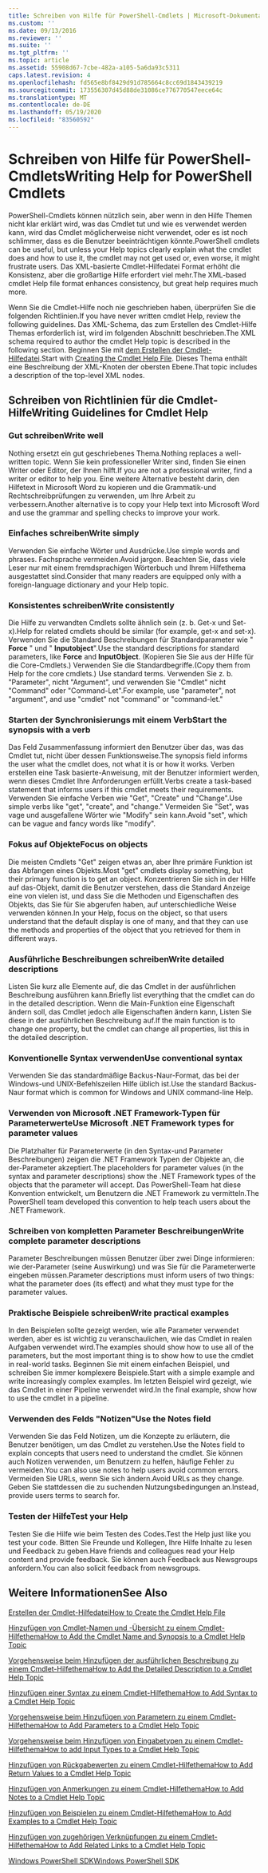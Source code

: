 ```yaml
---
title: Schreiben von Hilfe für PowerShell-Cmdlets | Microsoft-Dokumentation
ms.custom: ''
ms.date: 09/13/2016
ms.reviewer: ''
ms.suite: ''
ms.tgt_pltfrm: ''
ms.topic: article
ms.assetid: 55908d67-7cbe-482a-a105-5a6da93c5311
caps.latest.revision: 4
ms.openlocfilehash: fd565e8bf8429d91d785664c8cc69d1843439219
ms.sourcegitcommit: 173556307d45d88de31086ce776770547eece64c
ms.translationtype: MT
ms.contentlocale: de-DE
ms.lasthandoff: 05/19/2020
ms.locfileid: "83560592"
---
```

# <a name="writing-help-for-powershell-cmdlets"></a><span data-ttu-id="b2a0b-102">Schreiben von Hilfe für PowerShell-Cmdlets</span><span class="sxs-lookup"><span data-stu-id="b2a0b-102">Writing Help for PowerShell Cmdlets</span></span>

<span data-ttu-id="b2a0b-103">PowerShell-Cmdlets können nützlich sein, aber wenn in den Hilfe Themen nicht klar erklärt wird, was das Cmdlet tut und wie es verwendet werden kann, wird das Cmdlet möglicherweise nicht verwendet, oder es ist noch schlimmer, dass es die Benutzer beeinträchtigen könnte.</span><span class="sxs-lookup"><span data-stu-id="b2a0b-103">PowerShell cmdlets can be useful, but unless your Help topics clearly explain what the cmdlet does and how to use it, the cmdlet may not get used or, even worse, it might frustrate users.</span></span>
<span data-ttu-id="b2a0b-104">Das XML-basierte Cmdlet-Hilfedatei Format erhöht die Konsistenz, aber die großartige Hilfe erfordert viel mehr.</span><span class="sxs-lookup"><span data-stu-id="b2a0b-104">The XML-based cmdlet Help file format enhances consistency, but great help requires much more.</span></span>

<span data-ttu-id="b2a0b-105">Wenn Sie die Cmdlet-Hilfe noch nie geschrieben haben, überprüfen Sie die folgenden Richtlinien.</span><span class="sxs-lookup"><span data-stu-id="b2a0b-105">If you have never written cmdlet Help, review the following guidelines.</span></span>
<span data-ttu-id="b2a0b-106">Das XML-Schema, das zum Erstellen des Cmdlet-Hilfe Themas erforderlich ist, wird im folgenden Abschnitt beschrieben.</span><span class="sxs-lookup"><span data-stu-id="b2a0b-106">The XML schema required to author the cmdlet Help topic is described in the following section.</span></span>
<span data-ttu-id="b2a0b-107">Beginnen Sie mit [dem Erstellen der Cmdlet-Hilfedatei](./how-to-create-the-cmdlet-help-file.md).</span><span class="sxs-lookup"><span data-stu-id="b2a0b-107">Start with [Creating the Cmdlet Help File](./how-to-create-the-cmdlet-help-file.md).</span></span>
<span data-ttu-id="b2a0b-108">Dieses Thema enthält eine Beschreibung der XML-Knoten der obersten Ebene.</span><span class="sxs-lookup"><span data-stu-id="b2a0b-108">That topic includes a description of the top-level XML nodes.</span></span>

## <a name="writing-guidelines-for-cmdlet-help"></a><span data-ttu-id="b2a0b-109">Schreiben von Richtlinien für die Cmdlet-Hilfe</span><span class="sxs-lookup"><span data-stu-id="b2a0b-109">Writing Guidelines for Cmdlet Help</span></span>

### <a name="write-well"></a><span data-ttu-id="b2a0b-110">Gut schreiben</span><span class="sxs-lookup"><span data-stu-id="b2a0b-110">Write well</span></span>
<span data-ttu-id="b2a0b-111">Nothing ersetzt ein gut geschriebenes Thema.</span><span class="sxs-lookup"><span data-stu-id="b2a0b-111">Nothing replaces a well-written topic.</span></span>
<span data-ttu-id="b2a0b-112">Wenn Sie kein professioneller Writer sind, finden Sie einen Writer oder Editor, der Ihnen hilft.</span><span class="sxs-lookup"><span data-stu-id="b2a0b-112">If you are not a professional writer, find a writer or editor to help you.</span></span>
<span data-ttu-id="b2a0b-113">Eine weitere Alternative besteht darin, den Hilfetext in Microsoft Word zu kopieren und die Grammatik-und Rechtschreibprüfungen zu verwenden, um Ihre Arbeit zu verbessern.</span><span class="sxs-lookup"><span data-stu-id="b2a0b-113">Another alternative is to copy your Help text into Microsoft Word and use the grammar and spelling checks to improve your work.</span></span>

### <a name="write-simply"></a><span data-ttu-id="b2a0b-114">Einfaches schreiben</span><span class="sxs-lookup"><span data-stu-id="b2a0b-114">Write simply</span></span>
<span data-ttu-id="b2a0b-115">Verwenden Sie einfache Wörter und Ausdrücke.</span><span class="sxs-lookup"><span data-stu-id="b2a0b-115">Use simple words and phrases.</span></span>
<span data-ttu-id="b2a0b-116">Fachsprache vermeiden.</span><span class="sxs-lookup"><span data-stu-id="b2a0b-116">Avoid jargon.</span></span>
<span data-ttu-id="b2a0b-117">Beachten Sie, dass viele Leser nur mit einem fremdsprachigen Wörterbuch und Ihrem Hilfethema ausgestattet sind.</span><span class="sxs-lookup"><span data-stu-id="b2a0b-117">Consider that many readers are equipped only with a foreign-language dictionary and your Help topic.</span></span>

### <a name="write-consistently"></a><span data-ttu-id="b2a0b-118">Konsistentes schreiben</span><span class="sxs-lookup"><span data-stu-id="b2a0b-118">Write consistently</span></span>
<span data-ttu-id="b2a0b-119">Die Hilfe zu verwandten Cmdlets sollte ähnlich sein (z. b. Get-x und Set-x).</span><span class="sxs-lookup"><span data-stu-id="b2a0b-119">Help for related cmdlets should be similar (for example, get-x and set-x).</span></span>
<span data-ttu-id="b2a0b-120">Verwenden Sie die Standard Beschreibungen für Standardparameter wie " **Force** " und " **Inputobject**".</span><span class="sxs-lookup"><span data-stu-id="b2a0b-120">Use the standard descriptions for standard parameters, like **Force** and **InputObject**.</span></span>
<span data-ttu-id="b2a0b-121">(Kopieren Sie Sie aus der Hilfe für die Core-Cmdlets.) Verwenden Sie die Standardbegriffe.</span><span class="sxs-lookup"><span data-stu-id="b2a0b-121">(Copy them from Help for the core cmdlets.) Use standard terms.</span></span>
<span data-ttu-id="b2a0b-122">Verwenden Sie z. b. "Parameter", nicht "Argument", und verwenden Sie "Cmdlet" nicht "Command" oder "Command-Let".</span><span class="sxs-lookup"><span data-stu-id="b2a0b-122">For example, use "parameter", not "argument", and use "cmdlet" not "command" or "command-let."</span></span>

### <a name="start-the-synopsis-with-a-verb"></a><span data-ttu-id="b2a0b-123">Starten der Synchronisierungs mit einem Verb</span><span class="sxs-lookup"><span data-stu-id="b2a0b-123">Start the synopsis with a verb</span></span>
<span data-ttu-id="b2a0b-124">Das Feld Zusammenfassung informiert den Benutzer über das, was das Cmdlet tut, nicht über dessen Funktionsweise.</span><span class="sxs-lookup"><span data-stu-id="b2a0b-124">The synopsis field informs the user what the cmdlet does, not what it is or how it works.</span></span>
<span data-ttu-id="b2a0b-125">Verben erstellen eine Task basierte-Anweisung, mit der Benutzer informiert werden, wenn dieses Cmdlet Ihre Anforderungen erfüllt.</span><span class="sxs-lookup"><span data-stu-id="b2a0b-125">Verbs create a task-based statement that informs users if this cmdlet meets their requirements.</span></span>
<span data-ttu-id="b2a0b-126">Verwenden Sie einfache Verben wie "Get", "Create" und "Change".</span><span class="sxs-lookup"><span data-stu-id="b2a0b-126">Use simple verbs like "get", "create", and "change."</span></span>
<span data-ttu-id="b2a0b-127">Vermeiden Sie "Set", was vage und ausgefallene Wörter wie "Modify" sein kann.</span><span class="sxs-lookup"><span data-stu-id="b2a0b-127">Avoid "set", which can be vague and fancy words like "modify".</span></span>

### <a name="focus-on-objects"></a><span data-ttu-id="b2a0b-128">Fokus auf Objekte</span><span class="sxs-lookup"><span data-stu-id="b2a0b-128">Focus on objects</span></span>
<span data-ttu-id="b2a0b-129">Die meisten Cmdlets "Get" zeigen etwas an, aber Ihre primäre Funktion ist das Abfangen eines Objekts.</span><span class="sxs-lookup"><span data-stu-id="b2a0b-129">Most "get" cmdlets display something, but their primary function is to get an object.</span></span>
<span data-ttu-id="b2a0b-130">Konzentrieren Sie sich in der Hilfe auf das-Objekt, damit die Benutzer verstehen, dass die Standard Anzeige eine von vielen ist, und dass Sie die Methoden und Eigenschaften des Objekts, das Sie für Sie abgerufen haben, auf unterschiedliche Weise verwenden können.</span><span class="sxs-lookup"><span data-stu-id="b2a0b-130">In your Help, focus on the object, so that users understand that the default display is one of many, and that they can use the methods and properties of the object that you retrieved for them in different ways.</span></span>

### <a name="write-detailed-descriptions"></a><span data-ttu-id="b2a0b-131">Ausführliche Beschreibungen schreiben</span><span class="sxs-lookup"><span data-stu-id="b2a0b-131">Write detailed descriptions</span></span>
<span data-ttu-id="b2a0b-132">Listen Sie kurz alle Elemente auf, die das Cmdlet in der ausführlichen Beschreibung ausführen kann.</span><span class="sxs-lookup"><span data-stu-id="b2a0b-132">Briefly list everything that the cmdlet can do in the detailed description.</span></span>
<span data-ttu-id="b2a0b-133">Wenn die Main-Funktion eine Eigenschaft ändern soll, das Cmdlet jedoch alle Eigenschaften ändern kann, Listen Sie diese in der ausführlichen Beschreibung auf.</span><span class="sxs-lookup"><span data-stu-id="b2a0b-133">If the main function is to change one property, but the cmdlet can change all properties, list this in the detailed description.</span></span>

### <a name="use-conventional-syntax"></a><span data-ttu-id="b2a0b-134">Konventionelle Syntax verwenden</span><span class="sxs-lookup"><span data-stu-id="b2a0b-134">Use conventional syntax</span></span>
<span data-ttu-id="b2a0b-135">Verwenden Sie das standardmäßige Backus-Naur-Format, das bei der Windows-und UNIX-Befehlszeilen Hilfe üblich ist.</span><span class="sxs-lookup"><span data-stu-id="b2a0b-135">Use the standard Backus-Naur format which is common for Windows and UNIX command-line Help.</span></span>

### <a name="use-microsoft-net-framework-types-for-parameter-values"></a><span data-ttu-id="b2a0b-136">Verwenden von Microsoft .NET Framework-Typen für Parameterwerte</span><span class="sxs-lookup"><span data-stu-id="b2a0b-136">Use Microsoft .NET Framework types for parameter values</span></span>
<span data-ttu-id="b2a0b-137">Die Platzhalter für Parameterwerte (in den Syntax-und Parameter Beschreibungen) zeigen die .NET Framework Typen der Objekte an, die der-Parameter akzeptiert.</span><span class="sxs-lookup"><span data-stu-id="b2a0b-137">The placeholders for parameter values (in the syntax and parameter descriptions) show the .NET Framework types of the objects that the parameter will accept.</span></span>
<span data-ttu-id="b2a0b-138">Das PowerShell-Team hat diese Konvention entwickelt, um Benutzern die .NET Framework zu vermitteln.</span><span class="sxs-lookup"><span data-stu-id="b2a0b-138">The PowerShell team developed this convention to help teach users about the .NET Framework.</span></span>

### <a name="write-complete-parameter-descriptions"></a><span data-ttu-id="b2a0b-139">Schreiben von kompletten Parameter Beschreibungen</span><span class="sxs-lookup"><span data-stu-id="b2a0b-139">Write complete parameter descriptions</span></span>
<span data-ttu-id="b2a0b-140">Parameter Beschreibungen müssen Benutzer über zwei Dinge informieren: wie der-Parameter (seine Auswirkung) und was Sie für die Parameterwerte eingeben müssen.</span><span class="sxs-lookup"><span data-stu-id="b2a0b-140">Parameter descriptions must inform users of two things: what the parameter does (its effect) and what they must type for the parameter values.</span></span>

### <a name="write-practical-examples"></a><span data-ttu-id="b2a0b-141">Praktische Beispiele schreiben</span><span class="sxs-lookup"><span data-stu-id="b2a0b-141">Write practical examples</span></span>
<span data-ttu-id="b2a0b-142">In den Beispielen sollte gezeigt werden, wie alle Parameter verwendet werden, aber es ist wichtig zu veranschaulichen, wie das Cmdlet in realen Aufgaben verwendet wird.</span><span class="sxs-lookup"><span data-stu-id="b2a0b-142">The examples should show how to use all of the parameters, but the most important thing is to show how to use the cmdlet in real-world tasks.</span></span>
<span data-ttu-id="b2a0b-143">Beginnen Sie mit einem einfachen Beispiel, und schreiben Sie immer komplexere Beispiele.</span><span class="sxs-lookup"><span data-stu-id="b2a0b-143">Start with a simple example and write increasingly complex examples.</span></span>
<span data-ttu-id="b2a0b-144">Im letzten Beispiel wird gezeigt, wie das Cmdlet in einer Pipeline verwendet wird.</span><span class="sxs-lookup"><span data-stu-id="b2a0b-144">In the final example, show how to use the cmdlet in a pipeline.</span></span>

### <a name="use-the-notes-field"></a><span data-ttu-id="b2a0b-145">Verwenden des Felds "Notizen"</span><span class="sxs-lookup"><span data-stu-id="b2a0b-145">Use the Notes field</span></span>
<span data-ttu-id="b2a0b-146">Verwenden Sie das Feld Notizen, um die Konzepte zu erläutern, die Benutzer benötigen, um das Cmdlet zu verstehen.</span><span class="sxs-lookup"><span data-stu-id="b2a0b-146">Use the Notes field to explain concepts that users need to understand the cmdlet.</span></span>
<span data-ttu-id="b2a0b-147">Sie können auch Notizen verwenden, um Benutzern zu helfen, häufige Fehler zu vermeiden.</span><span class="sxs-lookup"><span data-stu-id="b2a0b-147">You can also use notes to help users avoid common errors.</span></span>
<span data-ttu-id="b2a0b-148">Vermeiden Sie URLs, wenn Sie sich ändern.</span><span class="sxs-lookup"><span data-stu-id="b2a0b-148">Avoid URLs as they change.</span></span>
<span data-ttu-id="b2a0b-149">Geben Sie stattdessen die zu suchenden Nutzungsbedingungen an.</span><span class="sxs-lookup"><span data-stu-id="b2a0b-149">Instead, provide users terms to search for.</span></span>

### <a name="test-your-help"></a><span data-ttu-id="b2a0b-150">Testen der Hilfe</span><span class="sxs-lookup"><span data-stu-id="b2a0b-150">Test your Help</span></span>
<span data-ttu-id="b2a0b-151">Testen Sie die Hilfe wie beim Testen des Codes.</span><span class="sxs-lookup"><span data-stu-id="b2a0b-151">Test the Help just like you test your code.</span></span>
<span data-ttu-id="b2a0b-152">Bitten Sie Freunde und Kollegen, Ihre Hilfe Inhalte zu lesen und Feedback zu geben.</span><span class="sxs-lookup"><span data-stu-id="b2a0b-152">Have friends and colleagues read your Help content and provide feedback.</span></span>
<span data-ttu-id="b2a0b-153">Sie können auch Feedback aus Newsgroups anfordern.</span><span class="sxs-lookup"><span data-stu-id="b2a0b-153">You can also solicit feedback from newsgroups.</span></span>

## <a name="see-also"></a><span data-ttu-id="b2a0b-154">Weitere Informationen</span><span class="sxs-lookup"><span data-stu-id="b2a0b-154">See Also</span></span>

 [<span data-ttu-id="b2a0b-155">Erstellen der Cmdlet-Hilfedatei</span><span class="sxs-lookup"><span data-stu-id="b2a0b-155">How to Create the Cmdlet Help File</span></span>](./how-to-create-the-cmdlet-help-file.md)

 [<span data-ttu-id="b2a0b-156">Hinzufügen von Cmdlet-Namen und -Übersicht zu einem Cmdlet-Hilfethema</span><span class="sxs-lookup"><span data-stu-id="b2a0b-156">How to Add the Cmdlet Name and Synopsis to a Cmdlet Help Topic</span></span>](./how-to-add-the-cmdlet-name-and-synopsis-to-a-cmdlet-help-topic.md)

 [<span data-ttu-id="b2a0b-157">Vorgehensweise beim Hinzufügen der ausführlichen Beschreibung zu einem Cmdlet-Hilfethema</span><span class="sxs-lookup"><span data-stu-id="b2a0b-157">How to Add the Detailed Description to a Cmdlet Help Topic</span></span>](./how-to-add-a-cmdlet-description.md)

 [<span data-ttu-id="b2a0b-158">Hinzufügen einer Syntax zu einem Cmdlet-Hilfethema</span><span class="sxs-lookup"><span data-stu-id="b2a0b-158">How to Add Syntax to a Cmdlet Help Topic</span></span>](./how-to-add-syntax-to-a-cmdlet-help-topic.md)

 [<span data-ttu-id="b2a0b-159">Vorgehensweise beim Hinzufügen von Parametern zu einem Cmdlet-Hilfethema</span><span class="sxs-lookup"><span data-stu-id="b2a0b-159">How to Add Parameters to a Cmdlet Help Topic</span></span>](./how-to-add-parameter-information.md)

 [<span data-ttu-id="b2a0b-160">Vorgehensweise beim Hinzufügen von Eingabetypen zu einem Cmdlet-Hilfethema</span><span class="sxs-lookup"><span data-stu-id="b2a0b-160">How to add Input Types to a Cmdlet Help Topic</span></span>](./how-to-add-input-types-to-a-cmdlet-help-topic.md)

 [<span data-ttu-id="b2a0b-161">Hinzufügen von Rückgabewerten zu einem Cmdlet-Hilfethema</span><span class="sxs-lookup"><span data-stu-id="b2a0b-161">How to Add Return Values to a Cmdlet Help Topic</span></span>](./how-to-add-return-values-to-a-cmdlet-help-topic.md)

 [<span data-ttu-id="b2a0b-162">Hinzufügen von Anmerkungen zu einem Cmdlet-Hilfethema</span><span class="sxs-lookup"><span data-stu-id="b2a0b-162">How to Add Notes to a Cmdlet Help Topic</span></span>](./how-to-add-notes-to-a-cmdlet-help-topic.md)

 [<span data-ttu-id="b2a0b-163">Hinzufügen von Beispielen zu einem Cmdlet-Hilfethema</span><span class="sxs-lookup"><span data-stu-id="b2a0b-163">How to Add Examples to a Cmdlet Help Topic</span></span>](./how-to-add-examples-to-a-cmdlet-help-topic.md)

 [<span data-ttu-id="b2a0b-164">Hinzufügen von zugehörigen Verknüpfungen zu einem Cmdlet-Hilfethema</span><span class="sxs-lookup"><span data-stu-id="b2a0b-164">How to Add Related Links to a Cmdlet Help Topic</span></span>](./how-to-add-related-links-to-a-cmdlet-help-topic.md)

 [<span data-ttu-id="b2a0b-165">Windows PowerShell SDK</span><span class="sxs-lookup"><span data-stu-id="b2a0b-165">Windows PowerShell SDK</span></span>](../windows-powershell-reference.md)

